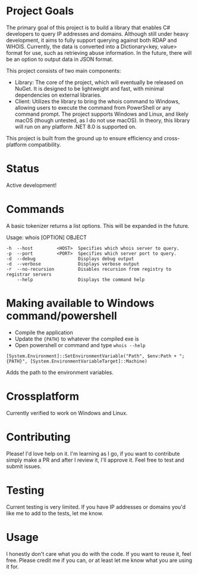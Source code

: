 # Project Goals

The primary goal of this project is to build a library that enables C# developers to query IP addresses and domains. Although still under heavy development, it aims to fully support querying against both RDAP and WHOIS. Currently, the data is converted into a Dictionary<key, value> format for use, such as retrieving abuse information. In the future, there will be an option to output data in JSON format.

This project consists of two main components:

- Library: The core of the project, which will eventually be released on NuGet. It is designed to be lightweight and fast, with minimal dependencies on external libraries.
- Client: Utilizes the library to bring the whois command to Windows, allowing users to execute the command from PowerShell or any command prompt. The project supports Windows and Linux, and likely macOS (though untested, as I do not use macOS). In theory, this library will run on any platform .NET 8.0 is supported on. 

This project is built from the ground up to ensure efficiency and cross-platform compatibility.

# Status

Active development!

# Commands
A basic tokenizer returns a list options. This will be expanded in the future.

Usage: whois [OPTION] OBJECT

```
-h  --host         <HOST>  Specifies which whois server to query.
-p  --port         <PORT>  Specifies which server port to query.
-d  --debug                Displays debug output
-d  --verbose              Displays verbose output
-r  --no-recursion         Disables recursion from registry to registrar servers
    --help                 Displays the command help
```

# Making available to Windows command/powershell

- Compile the application
- Update the `{PATH}` to whatever the compiled exe is
- Open powershell or command and type `whois --help`

```
[System.Environment]::SetEnvironmentVariable("Path", $env:Path + ";{PATH}", [System.EnvironmentVariableTarget]::Machine)
```

Adds the path to the environment variables.

# Crossplatform

Currently verified to work on Windows and Linux.

# Contributing

Please! I'd love help on it. I'm learning as I go, if you want to contribute simply make a PR and after I review it, I'll approve it. Feel free to test and submit issues.

# Testing

Current testing is very limited. If you have IP addresses or domains you'd like me to add to the tests, let me know.

# Usage

I honestly don't care what you do with the code. If you want to reuse it, feel free. Please credit me if you can, or at least let me know what you are using it for.

